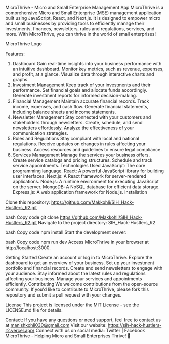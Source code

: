 MicroThrive - Micro and Small Enterprise Management App
MicroThrive is a comprehensive Micro and Small Enterprise (MSE) management application built using JavaScript, React, and Next.js. It is designed to empower micro and small businesses by providing tools to efficiently manage their investments, finances, newsletters, rules and regulations, services, and more. With MicroThrive, you can thrive in the world of small enterprises!

MicroThrive Logo

Features: 
1. Dashboard
Gain real-time insights into your business performance with an intuitive dashboard.
Monitor key metrics, such as revenue, expenses, and profit, at a glance.
Visualize data through interactive charts and graphs.
2. Investment Management
Keep track of your investments and their performance.
Set financial goals and allocate funds accordingly.
Generate investment reports for informed decision-making.
3. Financial Management
Maintain accurate financial records.
Track income, expenses, and cash flow.
Generate financial statements, including balance sheets and income statements.
4. Newsletter Management
Stay connected with your customers and stakeholders through newsletters.
Create, schedule, and send newsletters effortlessly.
Analyze the effectiveness of your communication strategies.
5. Rules and Regulations
Stay compliant with local and national regulations.
Receive updates on changes in rules affecting your business.
Access resources and guidelines to ensure legal compliance.
6. Services Management
Manage the services your business offers.
Create service catalogs and pricing structures.
Schedule and track service appointments.
Technologies Used
JavaScript: The core programming language.
React: A powerful JavaScript library for building user interfaces.
Next.js: A React framework for server-rendered applications.
Node.js: A runtime environment for executing JavaScript on the server.
MongoDB: A NoSQL database for efficient data storage.
Express.js: A web application framework for Node.js.
Installation

Clone this repository: https://github.com/Makkohli/SIH_Hack-Hustlers_R2.git

bash
Copy code
git clone https://github.com/Makkohli/SIH_Hack-Hustlers_R2.git
Navigate to the project directory: SIH_Hack-Hustlers_R2

bash
Copy code
npm install
Start the development server:

bash
Copy code
npm run dev
Access MicroThrive in your browser at http://localhost:3000.

Getting Started
Create an account or log in to MicroThrive.
Explore the dashboard to get an overview of your business.
Set up your investment portfolio and financial records.
Create and send newsletters to engage with your audience.
Stay informed about the latest rules and regulations affecting your business.
Manage your services and appointments efficiently.
Contributing
We welcome contributions from the open-source community. If you'd like to contribute to MicroThrive, please fork this repository and submit a pull request with your changes.

License
This project is licensed under the MIT License - see the LICENSE.md file for details.

Contact: 
If you have any questions or need support, feel free to contact us at manishkohli030@gmail.com
Visit our website: https://sih-hack-hustlers-r2.vercel.app/
Connect with us on social media: Twitter | Facebook
MicroThrive - Helping Micro and Small Enterprises Thrive! 🚀
